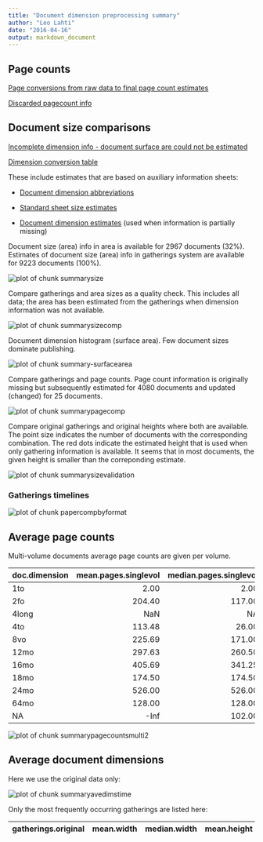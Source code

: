```yaml
---
title: "Document dimension preprocessing summary"
author: "Leo Lahti"
date: "2016-04-16"
output: markdown_document
---
```



## Page counts

[Page conversions from raw data to final page count estimates](https://raw.githubusercontent.com/rOpenGov/estc/master/inst/examples/output.tables/pagecount_conversion_nontrivial.csv)

<!--[Page conversions from raw data to final page count estimates with volume info](https://raw.githubusercontent.com/rOpenGov/estc/master/inst/examples/output.tables/page_conversion_table_full.csv)-->

[Discarded pagecount info](https://raw.githubusercontent.com/rOpenGov/estc/master/inst/examples/output.tables/pagecount_discarded.csv)



## Document size comparisons

[Incomplete dimension info - document surface are could not be estimated](https://raw.githubusercontent.com/rOpenGov/estc/master/inst/examples/output.tables/physical_dimension_incomplete.csv)

[Dimension conversion table](https://raw.githubusercontent.com/rOpenGov/estc/master/inst/examples/output.tables/conversions_physical_dimension.csv)


These include estimates that are based on auxiliary information sheets:

  * [Document dimension abbreviations](https://github.com/rOpenGov/bibliographica/blob/master/inst/extdata/document_size_abbreviations.csv)

  * [Standard sheet size estimates](https://github.com/rOpenGov/bibliographica/blob/master/inst/extdata/sheetsizes.csv)

  * [Document dimension estimates](https://github.com/rOpenGov/bibliographica/blob/master/inst/extdata/documentdimensions.csv) (used when information is partially missing)


  
<!--[Discarded dimension info](https://raw.githubusercontent.com/rOpenGov/estc/master/inst/examples/output.tables/dimensions_discarded.csv)-->

Document size (area) info in area is available for 2967 documents (32%). Estimates of document size (area) info in gatherings system are available for 9223 documents (100%). 

![plot of chunk summarysize](figure/summarysize-1.png)


Compare gatherings and area sizes as a quality check. This includes all data; the area has been estimated from the gatherings when dimension information was not available.

![plot of chunk summarysizecomp](figure/summarysizecomp-1.png)

Document dimension histogram (surface area). Few document sizes dominate publishing.

![plot of chunk summary-surfacearea](figure/summary-surfacearea-1.png)


Compare gatherings and page counts. Page count information is originally missing but subsequently estimated for 4080 documents and updated (changed) for 25 documents. 


![plot of chunk summarypagecomp](figure/summarypagecomp-1.png)

Compare original gatherings and original heights where both are available. The point size indicates the number of documents with the corresponding combination. The red dots indicate the estimated height that is used when only gathering information is available. It seems that in most documents, the given height is smaller than the correponding estimate.

![plot of chunk summarysizevalidation](figure/summarysizevalidation-1.png)

### Gatherings timelines

![plot of chunk papercompbyformat](figure/papercompbyformat-1.png)

## Average page counts 

Multi-volume documents average page counts are given per volume.


|doc.dimension | mean.pages.singlevol| median.pages.singlevol| n.singlevol| mean.pages.multivol| median.pages.multivol| n.multivol| mean.pages.issue| median.pages.issue| n.issue|
|:-------------|--------------------:|----------------------:|-----------:|-------------------:|---------------------:|----------:|----------------:|------------------:|-------:|
|1to           |                 2.00|                   2.00|           5|                  NA|                    NA|         NA|               NA|                 NA|      NA|
|2fo           |               204.40|                 117.00|         291|                  NA|                    NA|         NA|            22.53|                 20|      30|
|4long         |                  NaN|                     NA|           1|                  NA|                    NA|         NA|               NA|                 NA|      NA|
|4to           |               113.48|                  26.00|         706|               26.00|                  26.0|          1|            26.02|                 26|     481|
|8vo           |               225.69|                 171.00|         916|              184.13|                 186.0|         15|            26.36|                 26|     147|
|12mo          |               297.63|                 260.50|         124|               45.00|                  45.0|          1|            41.00|                 45|       4|
|16mo          |               405.69|                 341.25|          18|                  NA|                    NA|         NA|            12.00|                 12|       1|
|18mo          |               174.50|                 174.50|           2|                  NA|                    NA|         NA|               NA|                 NA|      NA|
|24mo          |               526.00|                 526.00|           2|                  NA|                    NA|         NA|               NA|                 NA|      NA|
|64mo          |               128.00|                 128.00|           1|                  NA|                    NA|         NA|               NA|                 NA|      NA|
|NA            |                 -Inf|                 102.00|        7151|              319.11|                 337.5|        261|            24.07|                 23|     989|


![plot of chunk summarypagecountsmulti2](figure/summarypagecountsmulti2-1.png)


## Average document dimensions 

Here we use the original data only:

![plot of chunk summaryavedimstime](figure/summaryavedimstime-1.png)




Only the most frequently occurring gatherings are listed here:


|gatherings.original |mean.width |median.width |mean.height |median.height |  n|
|:-------------------|:----------|:------------|:-----------|:-------------|--:|

